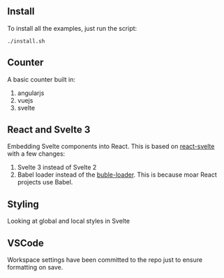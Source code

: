 ## Install

To install all the examples, just run the script:

```
./install.sh
```

## Counter

A basic counter built in:

1. angularjs
2. vuejs
3. svelte

## React and Svelte 3

Embedding Svelte components into React. This is based on [react-svelte](https://github.com/Rich-Harris/react-svelte) with a few changes:

1. Svelte 3 instead of Svelte 2
2. Babel loader instead of the [buble-loader](https://www.npmjs.com/package/buble-loader). This is because moar React projects use Babel.

## Styling

Looking at global and local styles in Svelte

## VSCode

Workspace settings have been committed to the repo just to ensure formatting on save.
